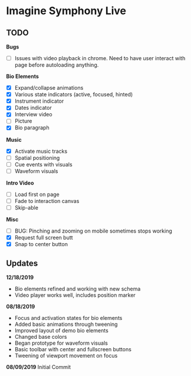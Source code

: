 # Imagine Symphony Live

## TODO

**Bugs**
 - [ ] Issues with video playback in chrome. Need to have user interact with page before autoloading anything.

**Bio Elements**
 - [x] Expand/collapse animations
 - [x] Various state indicators (active, focused, hinted)
 - [x] Instrument indicator
 - [x] Dates indicator
 - [x] Interview video
 - [ ] Picture
 - [x] Bio paragraph

**Music**
 - [X] Activate music tracks
 - [ ] Spatial positioning
 - [ ] Cue events with visuals
 - [ ] Waveform visuals

**Intro Video**
 - [ ] Load first on page
 - [ ] Fade to interaction canvas
 - [ ] Skip-able

**Misc**
 - [ ] BUG: Pinching and zooming on mobile sometimes stops working
 - [X] Request full screen butt
 - [X] Snap to center button

## Updates

**12/18/2019**
 - Bio elements refined and working with new schema
 - Video player works well, includes position marker

**08/18/2019**
 - Focus and activation states for bio elements
 - Added basic animations through tweening
 - Improved layout of demo bio elements
 - Changed base colors
 - Began prototype for waveform visuals
 - Basic toolbar with center and fullscreen buttons
 - Tweening of viewport movement on focus

**08/09/2019**
Initial Commit
